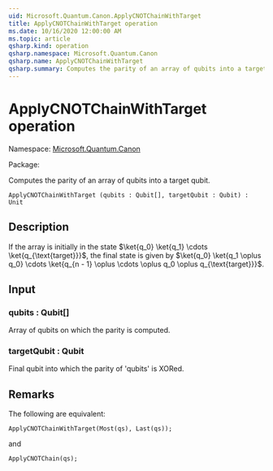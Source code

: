 ```yaml
---
uid: Microsoft.Quantum.Canon.ApplyCNOTChainWithTarget
title: ApplyCNOTChainWithTarget operation
ms.date: 10/16/2020 12:00:00 AM
ms.topic: article
qsharp.kind: operation
qsharp.namespace: Microsoft.Quantum.Canon
qsharp.name: ApplyCNOTChainWithTarget
qsharp.summary: Computes the parity of an array of qubits into a target qubit.
---
```


# ApplyCNOTChainWithTarget operation

Namespace: [Microsoft.Quantum.Canon](xref:Microsoft.Quantum.Canon)

Package: [](https://nuget.org/packages/)


Computes the parity of an array of qubits into a target qubit.

```Q#
ApplyCNOTChainWithTarget (qubits : Qubit[], targetQubit : Qubit) : Unit
```


## Description

If the array is initially in the state$\ket{q_0} \ket{q_1} \cdots \ket{q_{\text{target}}}$,the final state is given by$\ket{q_0} \ket{q_1 \oplus q_0} \cdots \ket{q_{n - 1} \oplus \cdots \oplus q_0 \oplus q_{\text{target}}}$.

## Input

### qubits : Qubit[]

Array of qubits on which the parity is computed.


### targetQubit : Qubit

Final qubit into which the parity of 'qubits' is XORed.



## Remarks

The following are equivalent:```qsharpApplyCNOTChainWithTarget(Most(qs), Last(qs));```and```qsharpApplyCNOTChain(qs);```